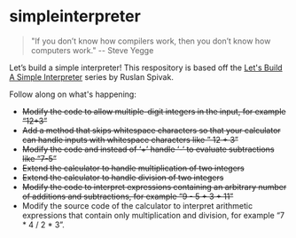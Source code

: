 # simpleinterpreter

> "If you don’t know how compilers work, then you don’t know how computers work." -- Steve Yegge

Let’s build a simple interpreter! This respository is based off the [Let's Build A Simple Interpreter](https://ruslanspivak.com/lsbasi-part1/) series by Ruslan Spivak. 

Follow along on what's happening:
* ~~Modify the code to allow multiple-digit integers in the input, for example “12+3”~~
* ~~Add a method that skips whitespace characters so that your calculator can handle inputs with whitespace characters like ” 12 + 3”~~
* ~~Modify the code and instead of ‘+’ handle ‘-‘ to evaluate subtractions like “7-5”~~
* ~~Extend the calculator to handle multiplication of two integers~~
* ~~Extend the calculator to handle division of two integers~~
* ~~Modify the code to interpret expressions containing an arbitrary number of additions and subtractions, for example “9 - 5 + 3 + 11”~~
* Modify the source code of the calculator to interpret arithmetic expressions that contain only multiplication and division, for example “7 * 4 / 2 * 3”.